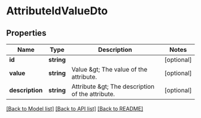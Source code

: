 # AttributeIdValueDto

## Properties
Name | Type | Description | Notes
------------ | ------------- | ------------- | -------------
**id** | **string** |  | [optional] 
**value** | **string** | Value &amp;gt; The value of the attribute. | [optional] 
**description** | **string** | Attribute &amp;gt; The description of the attribute. | [optional] 

[[Back to Model list]](../README.md#documentation-for-models) [[Back to API list]](../README.md#documentation-for-api-endpoints) [[Back to README]](../README.md)


